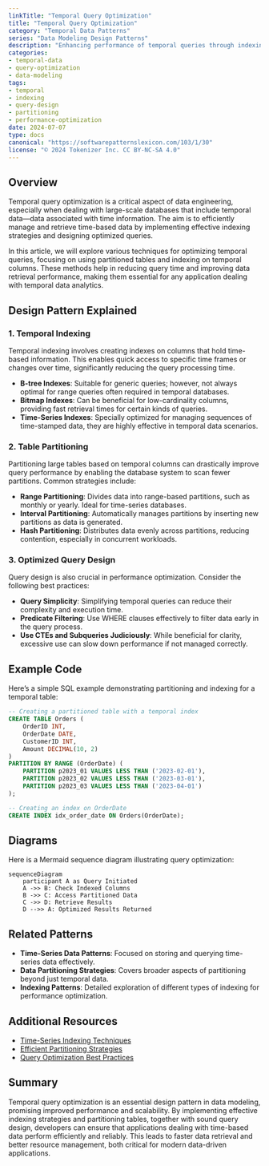 ```yaml
---
linkTitle: "Temporal Query Optimization"
title: "Temporal Query Optimization"
category: "Temporal Data Patterns"
series: "Data Modeling Design Patterns"
description: "Enhancing performance of temporal queries through indexing and query design."
categories:
- temporal-data
- query-optimization
- data-modeling
tags:
- temporal
- indexing
- query-design
- partitioning
- performance-optimization
date: 2024-07-07
type: docs
canonical: "https://softwarepatternslexicon.com/103/1/30"
license: "© 2024 Tokenizer Inc. CC BY-NC-SA 4.0"
---
```



## Overview

Temporal query optimization is a critical aspect of data engineering, especially when dealing with large-scale databases that include temporal data—data associated with time information. The aim is to efficiently manage and retrieve time-based data by implementing effective indexing strategies and designing optimized queries.

In this article, we will explore various techniques for optimizing temporal queries, focusing on using partitioned tables and indexing on temporal columns. These methods help in reducing query time and improving data retrieval performance, making them essential for any application dealing with temporal data analytics.

## Design Pattern Explained

### 1. **Temporal Indexing**

Temporal indexing involves creating indexes on columns that hold time-based information. This enables quick access to specific time frames or changes over time, significantly reducing the query processing time.

- **B-tree Indexes**: Suitable for generic queries; however, not always optimal for range queries often required in temporal databases.
- **Bitmap Indexes**: Can be beneficial for low-cardinality columns, providing fast retrieval times for certain kinds of queries.
- **Time-Series Indexes**: Specially optimized for managing sequences of time-stamped data, they are highly effective in temporal data scenarios.

### 2. **Table Partitioning**

Partitioning large tables based on temporal columns can drastically improve query performance by enabling the database system to scan fewer partitions. Common strategies include:

- **Range Partitioning**: Divides data into range-based partitions, such as monthly or yearly. Ideal for time-series databases.
- **Interval Partitioning**: Automatically manages partitions by inserting new partitions as data is generated.
- **Hash Partitioning**: Distributes data evenly across partitions, reducing contention, especially in concurrent workloads.

### 3. **Optimized Query Design**

Query design is also crucial in performance optimization. Consider the following best practices:

- **Query Simplicity**: Simplifying temporal queries can reduce their complexity and execution time.
- **Predicate Filtering**: Use WHERE clauses effectively to filter data early in the query process.
- **Use CTEs and Subqueries Judiciously**: While beneficial for clarity, excessive use can slow down performance if not managed correctly.

## Example Code

Here’s a simple SQL example demonstrating partitioning and indexing for a temporal table:

```sql
-- Creating a partitioned table with a temporal index
CREATE TABLE Orders (
    OrderID INT,
    OrderDate DATE,
    CustomerID INT,
    Amount DECIMAL(10, 2)
)
PARTITION BY RANGE (OrderDate) (
    PARTITION p2023_01 VALUES LESS THAN ('2023-02-01'),
    PARTITION p2023_02 VALUES LESS THAN ('2023-03-01'),
    PARTITION p2023_03 VALUES LESS THAN ('2023-04-01')
);

-- Creating an index on OrderDate
CREATE INDEX idx_order_date ON Orders(OrderDate);
```

## Diagrams

Here is a Mermaid sequence diagram illustrating query optimization:

```mermaid
sequenceDiagram
    participant A as Query Initiated
    A ->> B: Check Indexed Columns
    B ->> C: Access Partitioned Data
    C ->> D: Retrieve Results
    D -->> A: Optimized Results Returned
```

## Related Patterns

- **Time-Series Data Patterns**: Focused on storing and querying time-series data effectively.
- **Data Partitioning Strategies**: Covers broader aspects of partitioning beyond just temporal data.
- **Indexing Patterns**: Detailed exploration of different types of indexing for performance optimization.

## Additional Resources

- [Time-Series Indexing Techniques](https://example.com)
- [Efficient Partitioning Strategies](https://example.com)
- [Query Optimization Best Practices](https://example.com)

## Summary

Temporal query optimization is an essential design pattern in data modeling, promising improved performance and scalability. By implementing effective indexing strategies and partitioning tables, together with sound query design, developers can ensure that applications dealing with time-based data perform efficiently and reliably. This leads to faster data retrieval and better resource management, both critical for modern data-driven applications.
